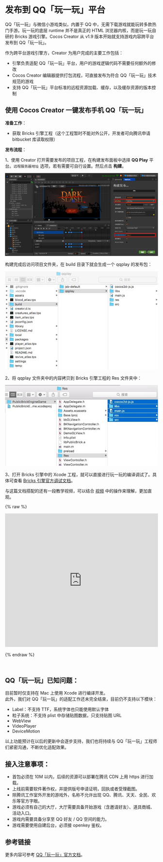 # 发布到 QQ「玩一玩」平台

QQ「玩一玩」与微信小游戏类似，内置于 QQ 中，无需下载游戏就能玩转多款热门手游。玩一玩的底层 runtime 并不是真正的 HTML 浏览器内核，而是玩一玩自研的 Bricks 游戏引擎。Cocos Creator 从 v1.9 版本开始就支持游戏内容跨平台发布到 QQ「玩一玩」。
 
作为跨平台游戏引擎方，Creator 为用户完成的主要工作包括：

- 引擎负责适配 QQ「玩一玩」平台，用户的游戏逻辑代码不需要任何额外的修改
- Cocos Creator 编辑器提供打包流程，可直接发布为符合 QQ「玩一玩」技术规范的游戏
- 支持 QQ「玩一玩」平台标准的远程资源加载、缓存，以及缓存资源的版本控制

## 使用 Cocos Creator 一键发布手机 QQ「玩一玩」

**准备工作**：

- 获取 Bricks 引擎工程（这个工程暂时不能对外公开，开发者可向腾讯申请 bitbucket 库读取权限）

**发布流程**：

1、使用 Creator 打开需要发布的项目工程，在构建发布面板中选择 **QQ Play** 平台。`远程服务器地址` 选项，若有需要可自行设置。然后点击 **构建**。

![](./publish-qqplay/build.jpeg)

构建完成后访问项目文件夹，在 build 目录下就会生成一个 qqplay 的发布包：

![](./publish-qqplay/package.jpeg)

2、将 qqplay 文件夹中的内容拷贝到 Bricks 引擎工程的 Res 文件夹中：

![](./publish-qqplay/paste.jpeg)

3、打开 Bricks 引擎中的 Xcode 工程，就可以直接进行玩一玩的编译调试了。具体可查看 [Bricks 引擎官方调试文档](http://hudong.qq.com/docs/engine/debug/intro.html)。

与这篇文档搭配的还有一段教学视频，可以结合 [视频](https://v.qq.com/x/page/p0182fvpfcs.html) 中的操作来理解，更加直观。

{% raw %}

<iframe frameborder="0" width="100%" height="440" src="https://v.qq.com/iframe/player.html?vid=m055288q7cl&tiny=0&auto=0" allowfullscreen></iframe>

{% endraw %}

<br>

## QQ「玩一玩」已知问题：

目前暂时仅支持在 Mac 上使用 Xcode 进行编译开发。<br>
此外，我们对 QQ「玩一玩」的适配工作还未完全结束，目前仍不支持以下模块：

- Label：不支持 TTF，系统字体也只能使用默认字体
- 粒子系统：不支持 plist 中存储贴图数据，只支持贴图 URL
- WebView
- VideoPlayer
- DeviceMotion

以上功能预计在以后的更新中会逐步支持，我们也将持续与 QQ「玩一玩」工程师们紧密沟通，不断优化适配效果。

## 接入注意事项：

- 首包必须在 10M 以内，后续的资源可以部署在腾讯 CDN 上用 https 进行加载。
- 上线前需要软件著作权，并提供版号申请证明，回执或者受理截图。
- 除腾讯工作室外开发的游戏外，名称不允许出现 QQ、腾讯、天天、全民、欢乐等官方字眼。
- 游戏必须有自己的大厅，大厅需要具备开始游戏（含邀请好友）、道具商城、活动入口。
- 游戏内需要具备分享至 QQ 好友 / QQ 空间的能力。
- 游戏需要使用自建后台，必须接 openkey 鉴权。

## 参考链接

更多内容可参考 [QQ「玩一玩」官方文档](https://hudong.qq.com/docs/access/)。
